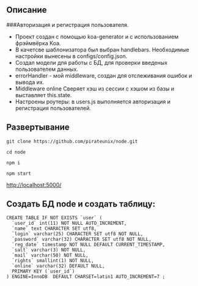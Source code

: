 ## Описание
###Авторизация и регистрация пользователя.
+ Проект создан с помощью koa-generator и с использованием фрэймвёрка Koa.
+ В качетсве шаблонизатора был выбран handlebars. Необходимые настройки вынесены в configs/config.json.
+ Создал модели для работы с БД, для проверки введеных пользователем данных.
+ errorHandler - мой middleware, создан для отслеживания ошибок и вывода их.
+ Middleware online Сверяет хэш из сессии с хэшом из базы и выставляет this.state.
+ Настроены роутеры: в users.js выполняется авторизация и регистрация пользователей.

## Развертывание

```git clone https://github.com/pirateunix/node.git```

```cd node```

```npm i```

```npm start```

[http://localhost:5000/](http://localhost:5000/)

## Coздать БД node и создать таблицу:
```
CREATE TABLE IF NOT EXISTS `user` (
  `user_id` int(11) NOT NULL AUTO_INCREMENT,
  `name` text CHARACTER SET utf8,
  `login` varchar(25) CHARACTER SET utf8 NOT NULL,
  `password` varchar(32) CHARACTER SET utf8 NOT NULL,
  `reg_date` timestamp NOT NULL DEFAULT CURRENT_TIMESTAMP,
  `salt` varchar(3) NOT NULL,
  `mail` varchar(50) NOT NULL,
  `rights` smallint(1) NOT NULL,
  `online` varchar(32) DEFAULT NULL,
  PRIMARY KEY (`user_id`)
) ENGINE=InnoDB  DEFAULT CHARSET=latin1 AUTO_INCREMENT=7 ;
```
